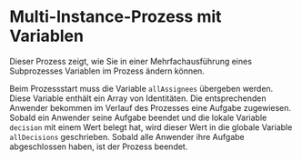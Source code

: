 # Multi-Instance-Prozess mit Variablen

Dieser Prozess zeigt, wie Sie in einer Mehrfachausführung eines Subprozesses Variablen im Prozess ändern können.

Beim Prozessstart muss die Variable `allAssignees` übergeben werden.
Diese Variable enthält ein Array von Identitäten.
Die entsprechenden Anwender bekommen im Verlauf des Prozesses eine Aufgabe zugewiesen.
Sobald ein Anwender seine Aufgabe beendet und die lokale Variable `decision` mit einem Wert belegt hat, wird dieser Wert in die globale Variable `allDecisions` geschrieben.
Sobald alle Anwender ihre Aufgabe abgeschlossen haben, ist der Prozess beendet.
